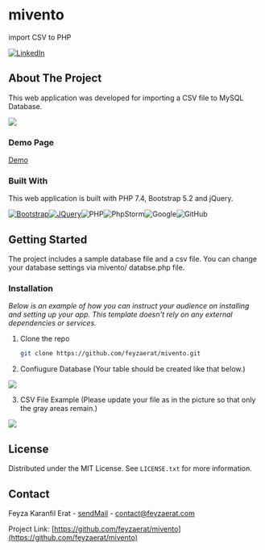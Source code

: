 # mivento
 import CSV to PHP

 
 <!-- Improved compatibility of back to top link: See: https://github.com/feyzaerat/mivento/blob/master/README.md -->
<a name="readme-top"></a>
<!--
*** Thanks for checking out the Best-README-Template. If you have a suggestion
*** that would make this better, please fork the repo and create a pull request
*** or simply open an issue with the tag "enhancement".
*** Don't forget to give the project a star!
*** Thanks again! Now go create something AMAZING! :D
-->



<!-- PROJECT SHIELDS -->
<!--
*** I'm using markdown "reference style" links for readability.
*** Reference links are enclosed in brackets [ ] instead of parentheses ( ).
*** See the bottom of this document for the declaration of the reference variables
*** for contributors-url, forks-url, etc. This is an optional, concise syntax you may use.
*** https://www.markdownguide.org/basic-syntax/#reference-style-links
-->

[![LinkedIn][linkedin-shield]][linkedin-url]

</div>


<!-- ABOUT THE PROJECT -->
## About The Project

This web application was developed for importing a CSV file to MySQL Database.

[![](https://demo.feyzaerat.com/mivento/mivento_home.jpg)](https://demo.feyzaerat.com/mivento/mivento_home.jpg)



### Demo Page

[Demo]

### Built With

This web application is built with PHP 7.4, Bootstrap 5.2 and jQuery.

[![Bootstrap][Bootstrap.com]][Bootstrap-url][![JQuery][JQuery.com]][JQuery-url]![PHP](https://img.shields.io/badge/php-%23777BB4.svg?style=for-the-badge&logo=php&logoColor=white)![PhpStorm](https://img.shields.io/badge/phpstorm-143?style=for-the-badge&logo=phpstorm&logoColor=black&color=black&labelColor=darkorchid)![Google](https://img.shields.io/badge/google-4285F4?style=for-the-badge&logo=google&logoColor=white)![GitHub](https://img.shields.io/badge/github-%23121011.svg?style=for-the-badge&logo=github&logoColor=white)



<!-- GETTING STARTED -->
## Getting Started

The project includes a sample database file and a csv file.
You can change your database settings via mivento/ databse.php file.

### Installation

_Below is an example of how you can instruct your audience on installing and setting up your app. This template doesn't rely on any external dependencies or services._

1. Clone the repo
   ```sh
   git clone https://github.com/feyzaerat/mivento.git
   ```
2. Confiugure Database  (Your table should be created like that below.)

[![](https://demo.feyzaerat.com/mivento/db_table.jpg)](https://demo.feyzaerat.com/mivento/mivento_home.jpg)

3. CSV File Example (Please update your file as in the picture so that only the gray areas remain.)

[![](https://demo.feyzaerat.com/mivento/mivento_home.jpg)](https://demo.feyzaerat.com/mivento/mivento_home.jpg)

<!-- LICENSE -->
## License

Distributed under the MIT License. See `LICENSE.txt` for more information.




<!-- CONTACT -->
## Contact

Feyza Karanfil Erat - [sendMail](mailto:contact@feyzaerat.com) - contact@feyzaerat.com

Project Link: [https://github.com/feyzaerat/mivento](https://github.com/feyzaerat/mivento)


<!-- MARKDOWN LINKS & IMAGES -->
<!-- https://www.markdownguide.org/basic-syntax/#reference-style-links -->
[stars-url]: https://github.com/othneildrew/Best-README-Template/stargazers
[linkedin-shield]: https://img.shields.io/badge/-LinkedIn-black.svg?style=for-the-badge&logo=linkedin&colorB=555
[linkedin-url]: https://www.linkedin.com/in/feyzakaranfilerat/
[product-screenshot]: images/screenshot.png
[Next.js]: https://img.shields.io/badge/next.js-000000?style=for-the-badge&logo=nextdotjs&logoColor=white
[Next-url]: https://nextjs.org/
[React.js]: https://img.shields.io/badge/React-20232A?style=for-the-badge&logo=react&logoColor=61DAFB
[React-url]: https://reactjs.org/
[Vue.js]: https://img.shields.io/badge/Vue.js-35495E?style=for-the-badge&logo=vuedotjs&logoColor=4FC08D
[Vue-url]: https://vuejs.org/
[Angular.io]: https://img.shields.io/badge/Angular-DD0031?style=for-the-badge&logo=angular&logoColor=white
[Angular-url]: https://angular.io/
[Svelte.dev]: https://img.shields.io/badge/Svelte-4A4A55?style=for-the-badge&logo=svelte&logoColor=FF3E00
[Svelte-url]: https://svelte.dev/
[Bootstrap.com]: https://img.shields.io/badge/Bootstrap-563D7C?style=for-the-badge&logo=bootstrap&logoColor=white
[Bootstrap-url]: https://getbootstrap.com
[JQuery.com]: https://img.shields.io/badge/jQuery-0769AD?style=for-the-badge&logo=jquery&logoColor=white
[JQuery-url]: https://jquery.com 
[Demo]: https://demo.feyzaerat.com/mivento 
